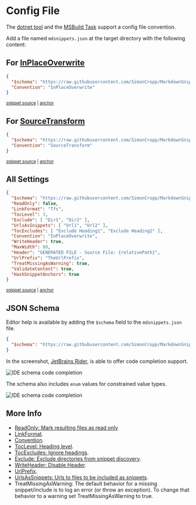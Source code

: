 <!--
GENERATED FILE - DO NOT EDIT
This file was generated by [MarkdownSnippets](https://github.com/SimonCropp/MarkdownSnippets).
Source File: /docs/mdsource/config-file.source.md
To change this file edit the source file and then run MarkdownSnippets.
-->

# Config File

The [dotnet tool](/readme.md#installation) and the [MSBuild Task](msbuild.md) support a config file convention.

Add a file named `mdsnippets.json` at the target directory with the following content:


## For [InPlaceOverwrite](https://github.com/SimonCropp/MarkdownSnippets#inplaceoverwrite)

<!-- snippet: InPlaceOverwrite.json -->
<a id='snippet-InPlaceOverwrite.json'></a>
```json
{
  "$schema": "https://raw.githubusercontent.com/SimonCropp/MarkdownSnippets/master/schema.json",
  "Convention": "InPlaceOverwrite"
}
```
<sup><a href='/src/ConfigReader.Tests/InPlaceOverwrite.json#L1-L4' title='Snippet source file'>snippet source</a> | <a href='#snippet-InPlaceOverwrite.json' title='Start of snippet'>anchor</a></sup>
<!-- endSnippet -->


## For [SourceTransform](https://github.com/SimonCropp/MarkdownSnippets#sourcetransform)

<!-- snippet: SourceTransform.json -->
<a id='snippet-SourceTransform.json'></a>
```json
{
  "$schema": "https://raw.githubusercontent.com/SimonCropp/MarkdownSnippets/master/schema.json",
  "Convention": "SourceTransform"
}
```
<sup><a href='/src/ConfigReader.Tests/SourceTransform.json#L1-L4' title='Snippet source file'>snippet source</a> | <a href='#snippet-SourceTransform.json' title='Start of snippet'>anchor</a></sup>
<!-- endSnippet -->


## All Settings

<!-- snippet: allConfig.json -->
<a id='snippet-allConfig.json'></a>
```json
{
  "$schema": "https://raw.githubusercontent.com/SimonCropp/MarkdownSnippets/master/schema.json",
  "ReadOnly": false,
  "LinkFormat": "Tfs",
  "TocLevel": 3,
  "Exclude": [ "Dir1", "Dir2" ],
  "UrlsAsSnippets": [ "Url1", "Url2" ],
  "TocExcludes": [ "Exclude Heading1", "Exclude Heading2" ],
  "Convention": "InPlaceOverwrite",
  "WriteHeader": true,
  "MaxWidth": 80,
  "Header": "GENERATED FILE - Source File: {relativePath}",
  "UrlPrefix": "TheUrlPrefix",
  "TreatMissingAsWarning": true,
  "ValidateContent": true,
  "HashSnippetAnchors": true
}
```
<sup><a href='/src/ConfigReader.Tests/allConfig.json#L1-L17' title='Snippet source file'>snippet source</a> | <a href='#snippet-allConfig.json' title='Start of snippet'>anchor</a></sup>
<!-- endSnippet -->


## JSON Schema

Editor help is available by adding the `$schema` field to the `mdsnippets.json` file.

```json
{
  "$schema": "https://raw.githubusercontent.com/SimonCropp/MarkdownSnippets/master/schema.json"
}
```

In the screenshot, [JetBrains Rider](https://jetbrains.com/rider), is able to offer code completion support.

![IDE schema code completion](/docs/code-completion.png)

The schema also includes `enum` values for constrained value types.

![IDE schema code completion](/docs/code-completion-values.png)


## More Info

 * [ReadOnly: Mark resulting files as read only](/readme.md#mark-resulting-files-as-read-only)
 * [LinkFormat](/readme.md#linkformat).
 * [Convention](/readme.md#document-convention).
 * [TocLevel: Heading level](/docs/toc.md#heading-level).
 * [TocExcludes: Ignore headings](/docs/toc.md#ignore-headings).
 * [Exclude: Exclude directories from snippet discovery](/docs/snippet-exclusion.md).
 * [WriteHeader: Disable Header](/docs/header.md#disable-header).
 * [UrlPrefix](/readme.md#urlprefix).
 * [UrlsAsSnippets: Urls to files to be included as snippets](/readme.md#urlsassnippets).
 * TreatMissingAsWarning: The default behavior for a missing snippet/include is to log an error (or throw an exception). To change that behavior to a warning set TreatMissingAsWarning to true.
